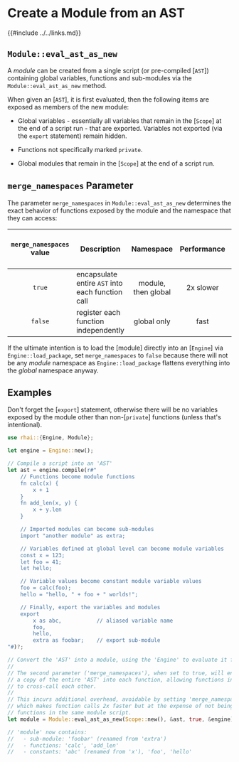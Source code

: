 Create a Module from an AST
==========================

{{#include ../../links.md}}


`Module::eval_ast_as_new`
------------------------

A _module_ can be created from a single script (or pre-compiled [`AST`]) containing global variables,
functions and sub-modules via the `Module::eval_ast_as_new` method.

When given an [`AST`], it is first evaluated, then the following items are exposed as members of the new module:

* Global variables - essentially all variables that remain in the [`Scope`] at the end of a script run - that are exported. Variables not exported (via the `export` statement) remain hidden.

* Functions not specifically marked `private`.

* Global modules that remain in the [`Scope`] at the end of a script run.


`merge_namespaces` Parameter
---------------------------

The parameter `merge_namespaces` in `Module::eval_ast_as_new` determines the exact behavior of
functions exposed by the module and the namespace that they can access:

| `merge_namespaces` value | Description                                      |      Namespace      | Performance | Call global functions | Call functions in same module |
| :----------------------: | ------------------------------------------------ | :-----------------: | :---------: | :-------------------: | :---------------------------: |
|          `true`          | encapsulate entire `AST` into each function call | module, then global |  2x slower  |          yes          |              yes              |
|         `false`          | register each function independently             |     global only     |    fast     |          yes          |              no               |

If the ultimate intention is to load the [module] directly into an [`Engine`] via `Engine::load_package`,
set `merge_namespaces` to `false` because there will not be any _module_ namespace as `Engine::load_package`
flattens everything into the _global_ namespace anyway.


Examples
--------

Don't forget the [`export`] statement, otherwise there will be no variables exposed by the module
other than non-[`private`] functions (unless that's intentional).

```rust
use rhai::{Engine, Module};

let engine = Engine::new();

// Compile a script into an 'AST'
let ast = engine.compile(r#"
    // Functions become module functions
    fn calc(x) {
        x + 1
    }
    fn add_len(x, y) {
        x + y.len
    }

    // Imported modules can become sub-modules
    import "another module" as extra;

    // Variables defined at global level can become module variables
    const x = 123;
    let foo = 41;
    let hello;

    // Variable values become constant module variable values
    foo = calc(foo);
    hello = "hello, " + foo + " worlds!";

    // Finally, export the variables and modules
    export
        x as abc,           // aliased variable name
        foo,
        hello,
        extra as foobar;    // export sub-module
"#)?;

// Convert the 'AST' into a module, using the 'Engine' to evaluate it first
//
// The second parameter ('merge_namespaces'), when set to true, will encapsulate
// a copy of the entire 'AST' into each function, allowing functions in the module script
// to cross-call each other.
//
// This incurs additional overhead, avoidable by setting 'merge_namespaces' to false
// which makes function calls 2x faster but at the expense of not being able to cross-call
// functions in the same module script.
let module = Module::eval_ast_as_new(Scope::new(), &ast, true, &engine)?;

// 'module' now contains:
//   - sub-module: 'foobar' (renamed from 'extra')
//   - functions: 'calc', 'add_len'
//   - constants: 'abc' (renamed from 'x'), 'foo', 'hello'
```
